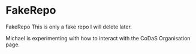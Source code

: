 # FakeRepo
FakeRepo
This is only a fake repo I will delete later.

Michael is experimenting with how to interact with the CoDaS Organisation page.
